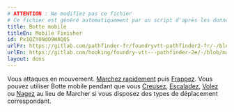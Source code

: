```yaml
---
# ATTENTION : Ne modifiez pas ce fichier
# Ce fichier est généré automatiquement par un script d'après les données du module Foundry VTT officiel et de sa traduction
title: Botte mobile
titleEn: Mobile Finisher
id: Px1QZY0NdO9WAQQS
urlFr: https://gitlab.com/pathfinder-fr/foundryvtt-pathfinder2-fr/-/blob/master/data/feats/Px1QZY0NdO9WAQQS.htm
urlEn: https://gitlab.com/hooking/foundry-vtt---pathfinder-2e/-/blob/master/packs/data/feats.db/mobile-finisher.json
layout: dons
---
```

Vous attaques en mouvement. [Marchez rapidement](../actions/marcher-rapidement.md) puis [Frappez](../actions/frapper.md). Vous pouvez utiliser Botte mobile pendant que vous [Creusez](../actions/creuser.md), [Escaladez](../actions/escalader.md), [Volez](../actions/voler.md) ou [Nagez](../actions/nager.md) au lieu de Marcher si vous disposez des types de déplacement correspondant.
